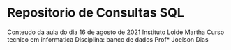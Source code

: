 # Repositorio de Consultas SQL

Conteudo da aula do dia 16 de agosto de 2021
Instituto Loide Martha 
Curso tecnico em informatica
Disciplina: banco de dados
Prof* Joelson Dias